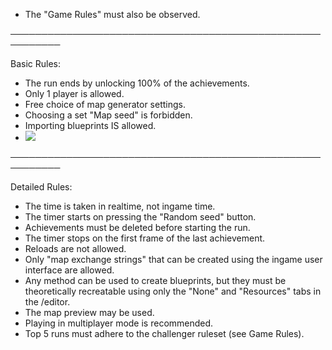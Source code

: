 - The "Game Rules" must also be observed.

──────────────────────────────────────────────────────────

Basic Rules:

- The run ends by unlocking 100% of the achievements.
- Only 1 player is allowed.
- Free choice of map generator settings.
- Choosing a set "Map seed" is forbidden.
- Importing blueprints IS allowed.
- ![](/static/blob/xzd4lwpz.png)

──────────────────────────────────────────────────────────

Detailed Rules:

- The time is taken in realtime, not ingame time.
- The timer starts on pressing the "Random seed" button.
- Achievements must be deleted before starting the run.
- The timer stops on the first frame of the last achievement.
- Reloads are not allowed.
- Only "map exchange strings" that can be created using the ingame user interface are allowed.
- Any method can be used to create blueprints, but they must be theoretically recreatable using only the "None" and "Resources" tabs in the /editor. 
- The map preview may be used.
- Playing in multiplayer mode is recommended.
- Top 5 runs must adhere to the challenger ruleset (see Game Rules).